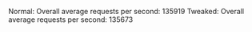 Normal:
Overall average requests per second: 135919
Tweaked:
Overall average requests per second: 135673